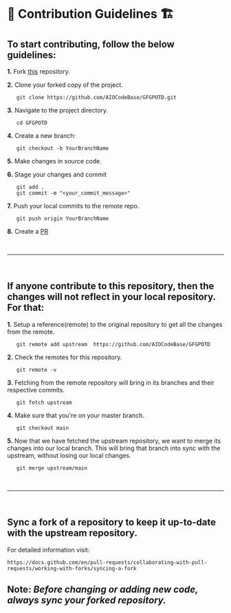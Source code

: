 # 📌 **Contribution Guidelines** 🏗

## **To start contributing, follow the below guidelines:**

**1.**  Fork [this](https://github.com/AIOCodeBase/GFGPOTD) repository.

**2.**  Clone your forked copy of the project.

```
   git clone https://github.com/AIOCodeBase/GFGPOTD.git
```

**3.** Navigate to the project directory.
```
   cd GFGPOTD
```

**4.** Create a new branch:
```
   git checkout -b YourBranchName
```

**5.** Make changes in source code.

**6.** Stage your changes and commit

```
   git add .
   git commit -m "<your_commit_message>"
```

**7.** Push your local commits to the remote repo.

```
   git push origin YourBranchName
```

**8.** Create a [PR](https://help.github.com/en/github/collaborating-with-issues-and-pull-requests/creating-a-pull-request)

<br />
<hr />
<br />

## **If anyone contribute to this repository, then the changes will not reflect in your local repository. For that:**

**1.** Setup a reference(remote) to the original repository to get all the changes from the remote.
```
   git remote add upstream  https://github.com/AIOCodeBase/GFGPOTD
```

**2.** Check the remotes for this repository.
```
   git remote -v
```

**3.** Fetching from the remote repository will bring in its branches and their respective commits.
```
   git fetch upstream
```

**4.** Make sure that you're on your master branch.
```
   git checkout main
```

**5.** Now that we have fetched the upstream repository, we want to merge its changes into our local branch. This will bring that branch into sync with the upstream, without losing our local changes.
```
   git merge upstream/main
```

<br />
<hr />
<br />

## **Sync a fork of a repository to keep it up-to-date with the upstream repository.**

For detailed information visit:
```
https://docs.github.com/en/pull-requests/collaborating-with-pull-requests/working-with-forks/syncing-a-fork
```

## **Note:** _Before changing or adding new code, always sync your forked repository._